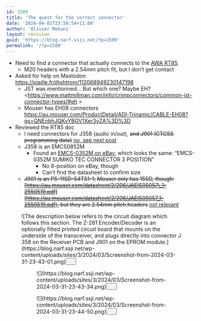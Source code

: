 ```yaml
---
id: 1509
title: 'The quest for the correct connector'
date: '2024-04-01T23:58:54+11:00'
author: 'Olivier Mehani'
layout: revision
guid: 'https://blog.narf.ssji.net/?p=1509'
permalink: '/?p=1509'
---
```


- Need to find a connector that actually connects to the [AWA RT85](https://blog.narf.ssji.net/tag/awa-rt85/). 
    - M20 headers with a 2.54mm pitch fit, but I don’t get contact
- Asked for help on Mastodon <https://piaille.fr/@shtrom/112068949230147198>
    - JST was mentionned… But which one? Maybe EH? <https://www.mattmillman.com/info/crimpconnectors/common-jst-connector-types/#eh >
    - Mouser has EH08 connectors <https://au.mouser.com/ProductDetail/ADI-Trinamic/CABLE-EH08?qs=QNEnbhJQKvYBGV1Xer3yZA%3D%3D>
- Reviewed the RT85 doc 
    - I need connectors for J358 (audio in/out), <s>and J901 (CTCSS programming data)</s> [no, see next post](https://blog.narf.ssji.net/2024/04/01/the-quest-for-the-correct-connector-contd/)
    - J358 is an EMCS0852M 
        - Found an [EMCS-0352M on eBay](https://www.ebay.com.au/itm/112209764280), which looks the same: “EMCS-0352M SUMIKO TEC CONNECTOR 3 POSITION” 
            - No 8-position on eBay, though
            - Can’t find the datasheet to confirm size
    - <s>J901 is an PS-11SD-S4TS1-1; Mouser only has 15SD, though: [https://au.mouser.com/datasheet/2/206/JAEIS05057\_1-2550519.pdf](https://au.mouser.com/datasheet/2/206/JAEIS05057_1-2550519.pdf), but they are 2.54mm pitch headers</s> [not relevant](https://blog.narf.ssji.net/2024/04/01/the-quest-for-the-correct-connector-contd/)

<figure class="wp-block-image size-full wp-lightbox-container" data-wp-context="{"imageId":"6770cbf6d3c4a"}" data-wp-interactive="core/image">![The description below refers to the circuit diagram which follows this section. The Z-281 Encoder/Decoder is an optionally fitted printed circuit board that mounts on the underside of the transceiver, and plugs directly into connector J 358 on the Receiver PCB and J901 on the EPROM module.](https://blog.narf.ssji.net/wp-content/uploads/sites/3/2024/03/Screenshot-from-2024-03-31-23-43-01.png)<button aria-haspopup="dialog" aria-label="Enlarge image: The description below refers to the circuit diagram which follows this section. The Z-281 Encoder/Decoder is an optionally fitted printed circuit board that mounts on the underside of the transceiver, and plugs directly into connector J 358 on the Receiver PCB and J901 on the EPROM module." class="lightbox-trigger" data-wp-init="callbacks.initTriggerButton" data-wp-on-async--click="actions.showLightbox" data-wp-style--right="state.imageButtonRight" data-wp-style--top="state.imageButtonTop" type="button"> <svg fill="none" height="12" viewbox="0 0 12 12" width="12" xmlns="http://www.w3.org/2000/svg"><path d="M2 0a2 2 0 0 0-2 2v2h1.5V2a.5.5 0 0 1 .5-.5h2V0H2Zm2 10.5H2a.5.5 0 0 1-.5-.5V8H0v2a2 2 0 0 0 2 2h2v-1.5ZM8 12v-1.5h2a.5.5 0 0 0 .5-.5V8H12v2a2 2 0 0 1-2 2H8Zm2-12a2 2 0 0 1 2 2v2h-1.5V2a.5.5 0 0 0-.5-.5H8V0h2Z" fill="#fff"></path></svg></button></figure><figure class="wp-block-gallery has-nested-images columns-default is-cropped wp-block-gallery-128 is-layout-flex wp-block-gallery-is-layout-flex"><figure class="wp-block-image size-full wp-lightbox-container" data-wp-context="{"imageId":"6770cbf6d4326"}" data-wp-interactive="core/image">![](https://blog.narf.ssji.net/wp-content/uploads/sites/3/2024/03/Screenshot-from-2024-03-31-23-43-34.png)<button aria-haspopup="dialog" aria-label="Enlarge image" class="lightbox-trigger" data-wp-init="callbacks.initTriggerButton" data-wp-on-async--click="actions.showLightbox" data-wp-style--right="state.imageButtonRight" data-wp-style--top="state.imageButtonTop" type="button"> <svg fill="none" height="12" viewbox="0 0 12 12" width="12" xmlns="http://www.w3.org/2000/svg"><path d="M2 0a2 2 0 0 0-2 2v2h1.5V2a.5.5 0 0 1 .5-.5h2V0H2Zm2 10.5H2a.5.5 0 0 1-.5-.5V8H0v2a2 2 0 0 0 2 2h2v-1.5ZM8 12v-1.5h2a.5.5 0 0 0 .5-.5V8H12v2a2 2 0 0 1-2 2H8Zm2-12a2 2 0 0 1 2 2v2h-1.5V2a.5.5 0 0 0-.5-.5H8V0h2Z" fill="#fff"></path></svg></button></figure><figure class="wp-block-image size-full wp-lightbox-container" data-wp-context="{"imageId":"6770cbf6d480d"}" data-wp-interactive="core/image">![](https://blog.narf.ssji.net/wp-content/uploads/sites/3/2024/03/Screenshot-from-2024-03-31-23-44-50.png)<button aria-haspopup="dialog" aria-label="Enlarge image" class="lightbox-trigger" data-wp-init="callbacks.initTriggerButton" data-wp-on-async--click="actions.showLightbox" data-wp-style--right="state.imageButtonRight" data-wp-style--top="state.imageButtonTop" type="button"> <svg fill="none" height="12" viewbox="0 0 12 12" width="12" xmlns="http://www.w3.org/2000/svg"><path d="M2 0a2 2 0 0 0-2 2v2h1.5V2a.5.5 0 0 1 .5-.5h2V0H2Zm2 10.5H2a.5.5 0 0 1-.5-.5V8H0v2a2 2 0 0 0 2 2h2v-1.5ZM8 12v-1.5h2a.5.5 0 0 0 .5-.5V8H12v2a2 2 0 0 1-2 2H8Zm2-12a2 2 0 0 1 2 2v2h-1.5V2a.5.5 0 0 0-.5-.5H8V0h2Z" fill="#fff"></path></svg></button></figure></figure>